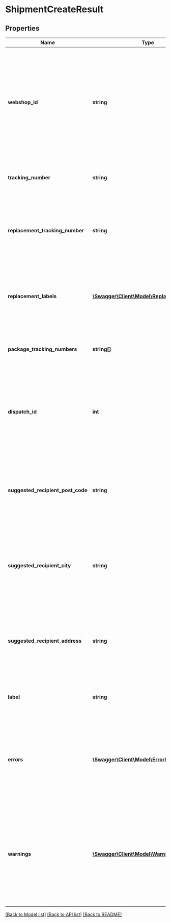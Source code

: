 # ShipmentCreateResult

## Properties
Name | Type | Description | Notes
------------ | ------------- | ------------- | -------------
**webshop_id** | **string** | Az adott szállítmány azonosítója. A kérésben kapott azonosítókat ismételjük meg itt, ez alapján lehet párosítani a választ a kéréssel.   /   The identifier of the given consignment. The IDs received in the request should be repeated here, based on which the response can be paired with the request. | [optional] 
**tracking_number** | **string** | A posta által kiosztott szállítmányazonosító   /   Consignment ID assigned by Magyar Posta | [optional] 
**replacement_tracking_number** | **string** | Amennyiben cserecsomag szolgáltatást vett igénybe, úgy az alapcsomag azonosítója.   /   If you used a replacement parcel service, the identifier of the base parcel. | [optional] 
**replacement_labels** | [**\Swagger\Client\Model\ReplacementLabel[]**](ReplacementLabel.md) | Amennyiben cserecsomag szolgáltatást vett igénybe, úgy az inverz csomag(ok) címiratai.   /   If you used a replacement parcel service, the address labels of the inverse parcel(s). | [optional] 
**package_tracking_numbers** | **string[]** | Szállítmányhoz tartozó csomagok azonosítói   /   Identifiers of the parcels belonging to the consignment | [optional] 
**dispatch_id** | **int** | 8 számjegyből álló feladásazonosító. Ezt az azonosítót a feladónak használnia kell majd az automatánál történő feladáskor.  /   8-digit dispatch ID. This ID will have to be used by the sender when dispatching at a parcel machine. | [optional] 
**suggested_recipient_post_code** | **string** | Amennyiben a címzett címe nem található a postai adatbázisban, akkor a posta által javasolt irányítószám.   /   If the recipient&#x27;s address is not in the postal database, the postcode suggested by Magyar Posta. | [optional] 
**suggested_recipient_city** | **string** | Amennyiben a címzett címe nem található a postai adatbázisban, akkor a posta által javasolt település.   /   If the recipient’s address is not in the postal database, the settlement suggested by Magyar Posta. | [optional] 
**suggested_recipient_address** | **string** | Amennyiben a címzett címe nem található a postai adatbázisban, akkor a posta által javasolt cím.   /   If the recipient&#x27;s address is not in the postal database, the address suggested by Magyar Posta. | [optional] 
**label** | **string** | Címirat PDF formátumban base64 enkódolva.   /   Address label in PDF format base64 encoded. | [optional] 
**errors** | [**\Swagger\Client\Model\ErrorDescriptor[]**](ErrorDescriptor.md) | A kérés végrehajtása során észlelt hibák. Amennyiben van hibalista, úgy az adott kérés sikertelenül zárult.   /   Errors detected during request execution. If there is an error list, the request was unsuccessful. | [optional] 
**warnings** | [**\Swagger\Client\Model\WarningDescriptor[]**](WarningDescriptor.md) | A kérés végrehajtása során észlelt hiányosságok. Amennyiben a lista tartalmaz elemet, úgy az adott kérés sikeresen zárult.   /   Deficiencies detected during the execution of the request. If the list contains an item, the request was completed successfully. | [optional] 

[[Back to Model list]](../../README.md#documentation-for-models) [[Back to API list]](../../README.md#documentation-for-api-endpoints) [[Back to README]](../../README.md)


